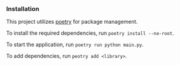 ### Installation

This project utilizes [poetry](https://python-poetry.org/) for package management.

To install the required dependencies, run `poetry install --no-root`.

To start the application, run `poetry run python main.py`.

To add dependencies, run `peotry add <library>`.